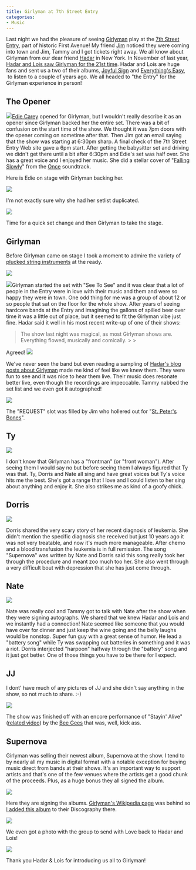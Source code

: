 ```yaml
---
title: Girlyman at 7th Street Entry
categories:
- Music
---
```


Last night we had the pleasure of seeing [Girlyman](http://girlyman.com/) play at the [7th Street Entry](http://first-avenue.com/calendar/7th%2520Street%2520Entry), part of historic First Avenue! My friend [Jim](http://jimbernard.net/) noticed they were coming into town and Jim, Tammy and I got tickets right away. We all know about Girlyman from our dear friend [Hadar](http://www.opticality.com/blog/) in New York. In November of last year, [Hadar and Lois saw Girlyman for the 21st time](http://www.opticality.com/blog/2011/11/14/girlyman-at-joes-pub-4/). Hadar and Lois are huge fans and sent us a two of their albums, [Joyful Sign](http://girlyman.com/music/joyfulsign/) and [Everything's Easy](http://girlyman.com/music/everythingseasy/),  to listen to a couple of years ago. We all headed to "the Entry" for the Girlyman experience in person!

## The Opener

[![](/assets/posts/2012/ediecarey.jpg)](http://ediecarey.com/)[Edie Carey](http://ediecarey.com/) opened for Girlyman, but I wouldn't really describe it as an opener since Girlyman backed her the entire set. There was a bit of confusion on the start time of the show. We thought it was 7pm doors with the opener coming on sometime after that. Then Jim got an email saying that the show was starting at 6:30pm sharp. A final check of the 7th Street Entry Web site gave a 6pm start. After getting the babysitter set and driving we didn't get there until a bit after 6:30pm and Edie's set was half over. She has a great voice and I enjoyed her music. She did a stellar cover of "[Falling Slowly](http://www.youtube.com/watch?v=CoSL_qayMCc)" from the [Once](http://www.imdb.com/title/tt0907657/) soundtrack.

Here is Edie on stage with Girlyman backing her.

[![](/assets/posts/2012/20120211-190427-0001.jpg)](http://thingelstad.com/s/girlyman-at-7th-street-entry/20120211-190427-0001/img)

I'm not exactly sure why she had her setlist duplicated.

[![](/assets/posts/2012/20120211-190810-0001.jpg)](http://thingelstad.com/s/girlyman-at-7th-street-entry/20120211-190810-0001/img)

Time for a quick set change and then Girlyman to take the stage.

## Girlyman

Before Girlyman came on stage I took a moment to admire the variety of [plucked string instruments](http://en.wikipedia.org/wiki/Plucked_string_instrument) at the ready.

[![](/assets/posts/2012/20120211-190832-0001.jpg)](http://thingelstad.com/s/girlyman-at-7th-street-entry/20120211-190832-0001/img)

![](/assets/posts/2012/Girlyman_RGB.jpg)Girlyman started the set with "See To See" and it was clear that a lot of people in the Entry were in love with their music and them and were so happy they were in town. One odd thing for me was a group of about 12 or so people that sat on the floor for the whole show. After years of seeing hardcore bands at the Entry and imagining the gallons of spilled beer over time it was a little out of place, but it seemed to fit the Girlyman vibe just fine. Hadar said it well in his most recent write-up of one of their shows:

<blockquote>The show last night was magical, as most Girlyman shows are. Everything flowed, musically and comically.
> 
> </blockquote>

Agreed!
[![](/assets/posts/2012/20120211-192010-0001.jpg)](http://thingelstad.com/s/girlyman-at-7th-street-entry/20120211-192010-0001/img)

We've never seen the band but even reading a sampling of [Hadar's blog posts about Girlyman](http://www.opticality.com/blog/tag/girlyman/) made me kind of feel like we knew them. They were fun to see and it was nice to hear them live. Their music does resonate better live, even though the recordings are impeccable. Tammy nabbed the set list and we even got it autographed!

[![](/assets/posts/2012/Girlyman-Signed-set-list-20120211.gif)](http://thingelstad.com/s/girlyman-at-7th-street-entry/girlyman-signed-set-list-20120211/img)

The "REQUEST" slot was filled by Jim who hollered out for "[St. Peter's Bones](http://girlyman.com/lyrics/62/)".

## Ty

[![](/assets/posts/2012/20120211-192413-0001.jpg)](http://thingelstad.com/s/girlyman-at-7th-street-entry/20120211-192413-0001/img)

I don't know that Girlyman has a "frontman" (or "front woman"). After seeing them I would say no but before seeing them I always figured that Ty was that. Ty, Dorris and Nate all sing and have great voices but Ty's voice hits me the best. She's got a range that I love and I could listen to her sing about anything and enjoy it. She also strikes me as kind of a goofy chick.

## Dorris

[![](/assets/posts/2012/20120211-192402-0001.jpg)](http://thingelstad.com/s/girlyman-at-7th-street-entry/20120211-192402-0001/img)

Dorris shared the very scary story of her recent diagnosis of leukemia. She didn't mention the specific diagnosis she received but just 10 years ago it was not very treatable, and now it's much more manageable. After chemo and a blood transfusion the leukemia is in full remission. The song "Supernova" was written by Nate and Dorris said this song really took her through the procedure and meant zoo much too her. She also went through a very difficult bout with depression that she has just come through.

## Nate

[![](/assets/posts/2012/20120211-201456-0001.jpg)](http://thingelstad.com/s/girlyman-at-7th-street-entry/20120211-201456-0001/img)

Nate was really cool and Tammy got to talk with Nate after the show when they were signing autographs. We shared that we knew Hadar and Lois and we instantly had a connection! Nate seemed like someone that you would have over for dinner and just keep the wine going and the belly laughs would be nonstop. Super fun guy with a great sense of humor. He lead a "battery song" while Ty was swapping out batteries in something and it was a riot. Dorris interjected "harpoon" halfway through the "battery" song and it just got better. One of those things you have to be there for I expect.

## JJ

I dont' have much of any pictures of JJ and she didn't say anything in the show, so not much to share. :-)

[![](/assets/posts/2012/20120211-195722-0001.jpg)](http://thingelstad.com/s/girlyman-at-7th-street-entry/20120211-195722-0001/img)

The show was finished off with an encore performance of "Stayin' Alive" ([related video](http://www.youtube.com/watch?v=dKfJD4mwFr4)) by the [Bee Gees](http://beegees.com/) that was, well, kick ass.

## Supernova

Girlyman was selling their newest album, Supernova at the show. I tend to by nearly all my music in digital format with a notable exception for buying music direct from bands at their shows. It's an important way to support artists and that's one of the few venues where the artists get a good chunk of the proceeds. Plus, as a huge bonus they all signed the album.

[![](/assets/posts/2012/girlyman-supernova-signed.jpg)](http://thingelstad.com/s/girlyman-at-7th-street-entry/girlyman-supernova-signed/img)

Here they are signing the albums. [Girlyman's Wikipedia page](http://en.wikipedia.org/wiki/Girlyman) was behind so [I added this album](http://en.wikipedia.org/w/index.php?title=Girlyman&action=historysubmit&diff=476512855&oldid=463217979) to their Discography there.

[![](/assets/posts/2012/20120211-205201-0001.jpg)](http://thingelstad.com/s/girlyman-at-7th-street-entry/20120211-205201-0001/img)

We even got a photo with the group to send with Love back to Hadar and Lois!

[![](/assets/posts/2012/Jamie-Jim-Tammy-and-Girlyman.jpg)](http://thingelstad.com/s/girlyman-at-7th-street-entry/jamie-jim-tammy-and-girlyman/img)

Thank you Hadar & Lois for introducing us all to Girlyman!
